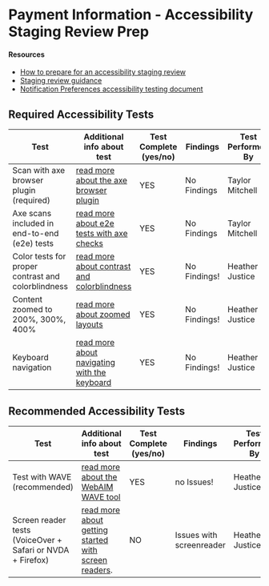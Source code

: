 # Payment Information - Accessibility Staging Review Prep

#### Resources
- [How to prepare for an accessibility staging review](https://depo-platform-documentation.scrollhelp.site/developer-docs/How-to-prepare-for-an-accessibility-staging-review.1909293137.html)
- [Staging review guidance](https://depo-platform-documentation.scrollhelp.site/collaboration-cycle/Staging-review.1810137181.html)
- [Notification Preferences accessibility testing document](https://github.com/department-of-veterans-affairs/va.gov-team/blob/master/products/identity-personalization/notifications/notification-preferences/staging-review/accessibility-test-prep.md)

## Required Accessibility Tests
| Test | Additional info about test | Test Complete (yes/no) | Findings | Test Performed By |
| ------------------------------- | ---------------------------------------- | ---------------------------------------- | ---------------------------------------- |------------------ |
|Scan with axe browser plugin (required) | [read more about the axe browser plugin](https://github.com/department-of-veterans-affairs/va.gov-team/blob/master/platform/accessibility/guidance/staging-review-processes.md#axe-scans-in-daily-development)| YES  | No Findings | Taylor Mitchell |
|Axe scans included in end-to-end (e2e) tests | [read more about e2e tests with axe checks](https://github.com/department-of-veterans-affairs/va.gov-team/blob/master/platform/accessibility/guidance/staging-review-processes.md#axe-scans-in-end-to-end-tests)| YES  | No Findings | Taylor Mitchell |
| Color tests for proper contrast and colorblindness | [read more about contrast and colorblindness](https://github.com/department-of-veterans-affairs/va.gov-team/blob/master/platform/accessibility/guidance/staging-review-processes.md#color-tests)| YES | No Findings!  | Heather Justice|
| Content zoomed to 200%, 300%, 400% | [read more about zoomed layouts](https://github.com/department-of-veterans-affairs/va.gov-team/blob/master/platform/accessibility/guidance/staging-review-processes.md#content-resize-check)| YES | No Findings!  | Heather Justice|
| Keyboard navigation | [read more about navigating with the keyboard](https://github.com/department-of-veterans-affairs/va.gov-team/blob/master/platform/accessibility/guidance/staging-review-processes.md#keyboard-navigation-check)| YES | No Findings!  | Heather Justice|


## Recommended Accessibility Tests

| Test | Additional info about test | Test Complete (yes/no) | Findings | Test Performed By |
| ------------------------------- | ---------------------------------------- | ---------------------------------------- | ---------------------------------------- |------------------ |
| Test with WAVE (recommended) | [read more about the WebAIM WAVE tool](https://wave.webaim.org/)| YES | no Issues! | Heather Justice|
| Screen reader tests (VoiceOver + Safari or NVDA + Firefox) | [read more about getting started with screen readers](https://github.com/department-of-veterans-affairs/va.gov-team/blob/master/platform/accessibility/guidance/staging-review-processes.md#screen-reader-tests).| NO | Issues with screenreader |Heather Justice|

